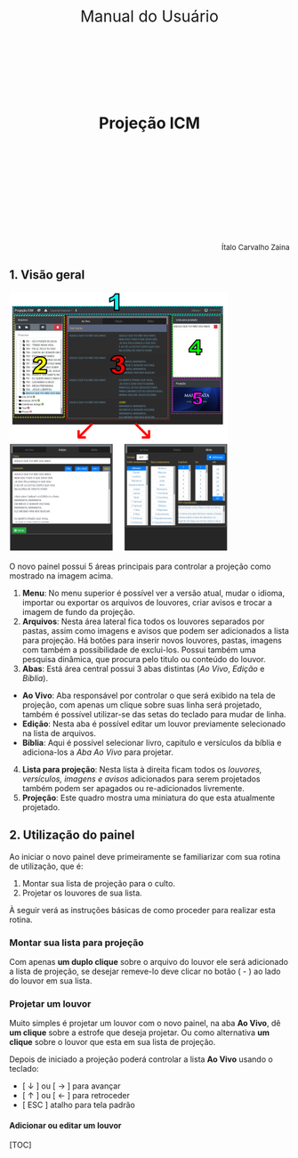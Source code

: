 <div style="text-align: center; font-size: 28px;">

Manual do Usuário

<br>

<br>

<br>

<strong>Projeção ICM</strong>

<br>

<br>

<br>

<br>

<br>

</div>

<div style="text-align: right; font-size: 13px;">Ítalo Carvalho Zaina</div>

<div style="page-break-after: always;"></div>

## 1. Visão geral

![](assets/img/visao_geral.png)

O novo painel possui 5 áreas principais para controlar a projeção como mostrado na imagem acima.

1. __Menu__: No menu superior é possível ver a versão atual, mudar o idioma, importar ou exportar os arquivos de louvores, criar avisos e trocar a imagem de fundo da projeção.
2. __Arquivos__: Nesta área lateral fica todos os louvores separados por pastas, assim como imagens e avisos que podem ser adicionados a lista para projeção. Há botões para inserir novos louvores, pastas, imagens com também a possibilidade de exclui-los. Possui também uma pesquisa dinâmica, que procura pelo titulo ou conteúdo do louvor.
3. __Abas__: Está área central possui 3 abas distintas (_Ao Vivo_, _Edição_ e _Bíblia_).
  * __Ao Vivo__: Aba responsável por controlar o que será exibido na tela de projeção, com apenas um clique sobre suas linha será projetado, também é possível utilizar-se das setas do teclado para mudar de linha.
  * __Edição__: Nesta aba é possível editar um louvor previamente selecionado na lista de arquivos.
  * __Bíblia__: Aqui é possível selecionar livro, capitulo e versículos da bíblia e adiciona-los a _Aba Ao Vivo_ para projetar.
4. __Lista para projeção__: Nesta lista à direita ficam todos os _louvores, versículos, imagens e avisos_ adicionados para serem projetados também podem ser apagados ou re-adicionados livremente.
5. __Projeção__: Este quadro mostra uma miniatura do que esta atualmente projetado.

<div style="page-break-after: always;"></div>

## 2. Utilização do painel

Ao iniciar o novo painel deve primeiramente se familiarizar com sua rotina de utilização, que é: 

1. Montar sua lista de projeção para o culto.
2. Projetar os louvores de sua lista.

À seguir verá as instruções básicas de como proceder para realizar esta rotina.

### Montar sua lista para projeção

Com apenas __um duplo clique__ sobre o arquivo do louvor ele será adicionado a lista de projeção, se desejar remeve-lo deve clicar no botão ( - ) ao lado do louvor em sua lista.

### Projetar um louvor

Muito simples é projetar um louvor com o novo painel, na aba __Ao Vivo__, dê __um clique__ sobre a estrofe que deseja projetar. Ou como alternativa __um clique__ sobre o louvor que esta em sua lista de projeção.

Depois de iniciado a projeção poderá controlar a lista __Ao Vivo__ usando o teclado:

* [ ↓ ] ou [ → ] para avançar
* [ ↑ ] ou [ ← ] para retroceder
* [ ESC ] atalho para tela padrão

#### Adicionar ou editar um louvor


[TOC]


